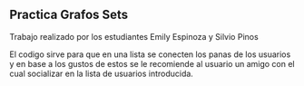 ## Practica Grafos Sets
Trabajo realizado por los estudiantes Emily Espinoza y Silvio Pinos


El codigo sirve para que en una lista se conecten los panas de los usuarios y en base a los gustos de estos se le recomiende al usuario un amigo con el cual socializar en la lista de usuarios introducida.
